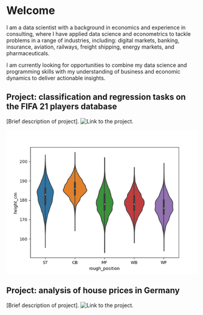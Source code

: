 # Welcome

I am a data scientist with a background in economics and experience in consulting, where I have applied data
science and econometrics to tackle problems in a range of industries, including: digital markets,
banking, insurance, aviation, railways, freight shipping, energy markets, and pharmaceuticals.

I am currently looking for opportunities to combine my data science and programming skills with my
understanding of business and economic dynamics to deliver actionable insights.

## Project: classification and regression tasks on the FIFA 21 players database

[Brief description of project]. ![Link to the project.](/project_fifa21/)

![](/images/fifa_height_by_position.png)


## Project: analysis of house prices in Germany

[Brief description of project]. ![Link to the project.](/project_house_prices/)
